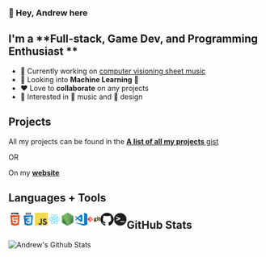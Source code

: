 <!-- Following this tutoral: https://www.youtube.com/watch?v=ECuqb5Tv9qI -->

### 👋 Hey, Andrew here



## I'm a **Full-stack, Game Dev, and Programming Enthusiast **

- :pencil: Currently working on [computer visioning sheet music](https://github.com/colejagdtiger/sheetToMIDI) 
- :mag_right: ​Looking into **Machine Learning** 🤖
- :heart: Love to **collaborate** on any projects
- :pushpin: Interested in :musical_note: music and :straight_ruler: design



## Projects

All my projects can be found in the [**A list of all my projects** gist](https://gist.github.com/Zeyu-Li/94b0090612aaaefcb2c149a22cd4fc76)

OR

On my [**website**]()



## Languages + Tools

<img align="left" alt="HTML5" width="26px" src="https://raw.githubusercontent.com/github/explore/80688e429a7d4ef2fca1e82350fe8e3517d3494d/topics/html/html.png" /><img align="left" alt="CSS3" width="26px" src="https://raw.githubusercontent.com/github/explore/80688e429a7d4ef2fca1e82350fe8e3517d3494d/topics/css/css.png" /><img align="left" alt="JavaScript" width="26px" src="https://raw.githubusercontent.com/github/explore/80688e429a7d4ef2fca1e82350fe8e3517d3494d/topics/javascript/javascript.png" /><img align="left" alt="React" width="26px" src="https://raw.githubusercontent.com/github/explore/80688e429a7d4ef2fca1e82350fe8e3517d3494d/topics/react/react.png" /><img align="left" alt="Node.js" width="26px" src="https://raw.githubusercontent.com/github/explore/80688e429a7d4ef2fca1e82350fe8e3517d3494d/topics/nodejs/nodejs.png" /><img align="left" alt="Visual Studio Code" width="26px" src="https://raw.githubusercontent.com/github/explore/80688e429a7d4ef2fca1e82350fe8e3517d3494d/topics/visual-studio-code/visual-studio-code.png" /><img align="left" alt="Git" width="26px" src="https://raw.githubusercontent.com/github/explore/80688e429a7d4ef2fca1e82350fe8e3517d3494d/topics/git/git.png" /><img align="left" alt="GitHub" width="26px" src="https://raw.githubusercontent.com/github/explore/78df643247d429f6cc873026c0622819ad797942/topics/github/github.png" /><img align="left" alt="Terminal" width="26px" src="https://raw.githubusercontent.com/github/explore/80688e429a7d4ef2fca1e82350fe8e3517d3494d/topics/terminal/terminal.png" />





## GitHub Stats

<img align="left" alt="Andrew's Github Stats" src="https://github-readme-stats.codestackr.vercel.app/api?username=Zeyu-Li&show_icons=true&hide_border=true" />